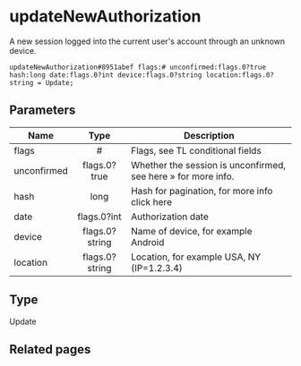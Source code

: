 # updateNewAuthorization
A new session logged into the current user's account through an unknown device.

```
updateNewAuthorization#8951abef flags:# unconfirmed:flags.0?true hash:long date:flags.0?int device:flags.0?string location:flags.0?string = Update;
```

## Parameters
| Name | Type | Description |
| ---- | :----: | ----------- |
| flags | # | Flags, see TL conditional fields |
| unconfirmed | flags.0?true | Whether the session is unconfirmed, see here » for more info. |
| hash | long | Hash for pagination, for more info click here |
| date | flags.0?int | Authorization date |
| device | flags.0?string | Name of device, for example Android |
| location | flags.0?string | Location, for example USA, NY (IP=1.2.3.4) |


## Type
Update

## Related pages
